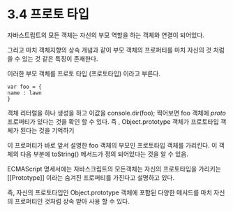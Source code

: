 # 3.4 프로토 타입

자바스트립트의 모든 객체는 자신의 부모 역할을 하는 객체와 연결이 되어있다.

그리고 마치 객체지향의 상속 개념과 같이 부모 객체의 프로퍼티를
마치 자신의 것 처럼 쓸 수 있는 것 같은 특징이 존재한다.

이러한 부모 객체를 프로토 타입 (프로토타입) 이라고 부른다.

```
var foo = {
name : lawn
}
```

객체 리터럴을 하나 생성을 하고 이값을 console.dir(foo); 찍어보면
foo 객체에 _proto_ 프로퍼티가 있다는 것을 확인 할 수 있다.
즉 , Object.prototype 객체가 프로토타입 객체가 된다는 것을 기억하기

이 프로퍼티가 바로 앞서 설명한 foo 객체의 부모인 프로토타입 객체를 가리킨다.
이 객체의 다음 부분에 toString() 메서드가 정의 되어있다는 것을 알 수 있음.

ECMAScript 명세서에는 자바스크립트의 모든객체는 자신의 프로토타입을 가리키는
[[Prototype]] 이라는 숨겨진 프로퍼티를 가진다고 설명하고 있다.

즉, 자신의 프로토타입인 Object.prototype 객체에 포함된 다양한 메서드를 마치
자신의 프로퍼티인 것처럼 상속 받아 사용 할 수 있다.

